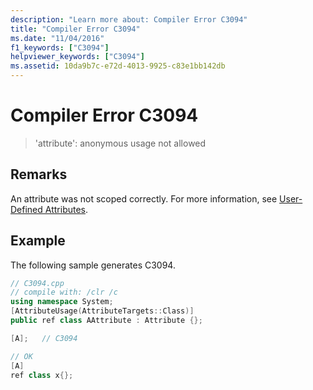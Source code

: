 ```yaml
---
description: "Learn more about: Compiler Error C3094"
title: "Compiler Error C3094"
ms.date: "11/04/2016"
f1_keywords: ["C3094"]
helpviewer_keywords: ["C3094"]
ms.assetid: 10da9b7c-e72d-4013-9925-c83e1bb142db
---
```

# Compiler Error C3094

> 'attribute': anonymous usage not allowed

## Remarks

An attribute was not scoped correctly.  For more information, see [User-Defined Attributes](../../extensions/user-defined-attributes-cpp-component-extensions.md).

## Example

The following sample generates C3094.

```cpp
// C3094.cpp
// compile with: /clr /c
using namespace System;
[AttributeUsage(AttributeTargets::Class)]
public ref class AAttribute : Attribute {};

[A];   // C3094

// OK
[A]
ref class x{};
```
